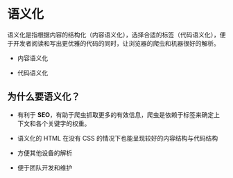 # 语义化

 语义化是指根据内容的结构化（内容语义化），选择合适的标签（代码语义化），便于开发者阅读和写出更优雅的代码的同时，让浏览器的爬虫和机器很好的解析。

- 内容语义化

- 代码语义化

## 为什么要语义化？

- 有利于 **SEO**，有助于爬虫抓取更多的有效信息，爬虫是依赖于标签来确定上下文和各个关键字的权重。

- 语义化的 HTML 在没有 CSS 的情况下也能呈现较好的内容结构与代码结构

- 方便其他设备的解析

- 便于团队开发和维护
